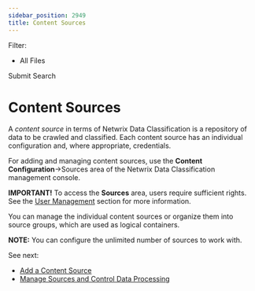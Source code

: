 ```yaml
---
sidebar_position: 2949
title: Content Sources
---
```


Filter: 

* All Files

Submit Search

# Content Sources

A *content source* in terms of Netwrix Data Classification is a repository of data to be crawled and classified. Each content source has an individual configuration and, where appropriate, credentials.

For adding and managing content sources, use the **Content Configuration**→Sources area of the Netwrix Data Classification management console.

**IMPORTANT!** To access the **Sources** area, users require sufficient rights. See the [User Management](../../Security/UserManagement) section for more information.

You can manage the individual content sources or organize them into source groups, which are used as logical containers.

**NOTE:** You can configure the unlimited number of sources to work with.

See next:

* [Add a Content Source](AddSource)
* [Manage Sources and Control Data Processing](Manage)